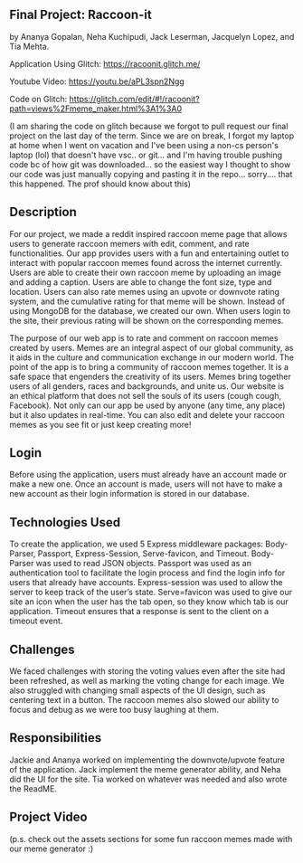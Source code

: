 ## Final Project: Raccoon-it 
by Ananya Gopalan, Neha Kuchipudi, Jack Leserman, Jacquelyn Lopez, and Tia Mehta.

Application Using Glitch: https://racoonit.glitch.me/

Youtube Video: https://youtu.be/aPL3spn2Ngg

Code on Glitch: https://glitch.com/edit/#!/racoonit?path=views%2Fmeme_maker.html%3A1%3A0

(I am sharing the code on glitch because we forgot to pull request our final project on the last day of the term. Since we are on break, I forgot my laptop at home when I went on vacation and I've been using a non-cs person's laptop (lol) that doesn't have vsc.. or git... and I'm having trouble pushing code bc of how git was downloaded... so the easiest way I thought to show our code was just manually copying and pasting it in the repo... sorry.... that this happened. The prof should know about this)

## Description
For our project, we made a reddit inspired raccoon meme page that allows users to generate raccoon memers with edit, comment, and rate functionalities. Our app provides users with a fun and entertaining outlet to interact with popular raccoon memes found across the internet currently. Users are able to create their own raccoon meme by uploading an image and adding a caption. Users are able to change the font size, type and location. Users can also rate memes using an upvote or downvote rating system, and the cumulative rating for that meme will be shown. Instead of using MongoDB for the database, we created our own. When users login to the site, their previous rating will be shown on the corresponding memes.

The purpose of our web app is to rate and comment on raccoon memes created by users. Memes are an integral aspect of our global community, as it aids in the culture and communication exchange in our modern world. The point of the app is to bring a community of raccoon memes together. It is a safe space that engenders the creativity of its users. Memes bring together users of all genders, races and backgrounds, and unite us. Our website is an ethical platform that does not sell the souls of its users (cough cough, Facebook). Not only can our app be used by anyone (any time, any place) but it also updates in real-time. You can also edit and delete your raccoon memes as you see fit or just keep creating more!

## Login 

Before using the application, users must already have an account made or make a new one. Once an account is made, users will not have to make a new account as their login information is stored in our database.

## Technologies Used

To create the application, we used 5 Express middleware packages: Body-Parser, Passport, Express-Session, Serve-favicon, and Timeout. Body-Parser was used to read JSON objects. Passport was used as an authentication tool to facilitate the login process and find the login info for users that already have accounts. Express-session was used to allow the server to keep track of the user’s state. Serve=favicon was used to give our site an icon when the user has the tab open, so they know which tab is our application. Timeout ensures that a response is sent to the client on a timeout event. 

## Challenges

We faced challenges with storing the voting values even after the site had been refreshed, as well as marking the voting change for each image. We also struggled with changing small aspects of the UI design, such as centering text in a button. The raccoon memes also slowed our ability to focus and debug as we were too busy laughing at them. 

## Responsibilities

Jackie and Ananya worked on implementing the downvote/upvote feature of the application. Jack implement the meme generator ability, and Neha did the UI for the site. Tia worked on whatever was needed and also wrote the ReadME.

## Project Video
(p.s. check out the assets sections for some fun raccoon memes made with our meme generator :)
